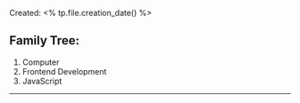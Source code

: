 Created: <% tp.file.creation_date() %>
## Family Tree:
1. Computer
2. Frontend Development
3. JavaScript
-- -
